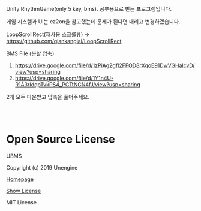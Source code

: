 Unity RhythmGame(only 5 key, bms).
공부용으로 만든 프로그램입니다.

게임 시스템과 UI는 ez2on을 참고했는데 문제가 된다면 내리고 변경하겠습니다.

LoopScrollRect(재사용 스크롤뷰) => https://github.com/qiankanglai/LoopScrollRect

BMS File (분할 압축)
1) https://drive.google.com/file/d/1zPiAg2gfI2FFOD8rXqoE91DwVGHalcvD/view?usp=sharing
2) https://drive.google.com/file/d/1Y1n4U-R1A3rIdqpTvkPS4_PCTtNCN4fJ/view?usp=sharing

2개 모두 다운받고 압축을 풀어주세요.

<br/><br/>

# Open Source License

UBMS

Copyright (c) 2019 Unengine

[Homepage](https://github.com/Unengine/UBMS)

[Show License](https://github.com/Unengine/UBMS/blob/master/LICENSE)

MIT License

